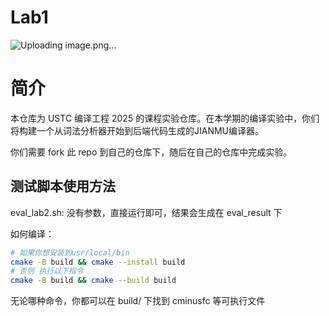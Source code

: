 # Lab1

![Uploading image.png…]()

# 简介

本仓库为 USTC 编译工程 2025 的课程实验仓库。在本学期的编译实验中，你们将构建一个从词法分析器开始到后端代码生成的JIANMU编译器。

你们需要 fork 此 repo 到自己的仓库下，随后在自己的仓库中完成实验。


## 测试脚本使用方法

eval_lab2.sh: 
    没有参数，直接运行即可，结果会生成在 eval_result 下

如何编译：
``` bash
# 如果你想安装到usr/local/bin
cmake -B build && cmake --install build
# 否则 执行以下指令
cmake -B build && cmake --build build
```

无论哪种命令，你都可以在 build/ 下找到 cminusfc 等可执行文件
